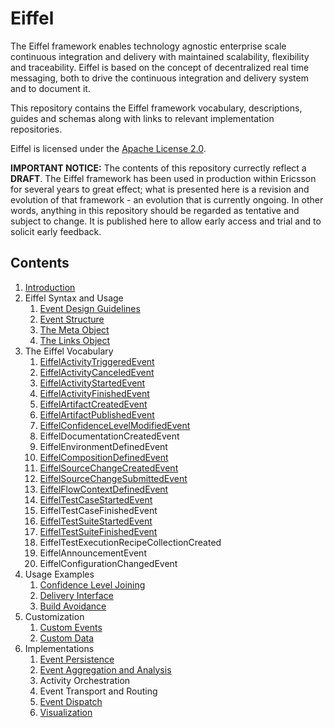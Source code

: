 # Eiffel
The Eiffel framework enables technology agnostic enterprise scale continuous integration and delivery with maintained scalability, flexibility and traceability. Eiffel is based on the concept of decentralized real time messaging, both to drive the continuous integration and delivery system and to document it.

This repository contains the Eiffel framework vocabulary, descriptions, guides and schemas along with links to relevant implementation repositories.

Eiffel is licensed under the [Apache License 2.0](./LICENSE).

__IMPORTANT NOTICE:__ The contents of this repository currectly reflect a __DRAFT__. The Eiffel framework has been used in production within Ericsson for several years to great effect; what is presented here is a revision and evolution of that framework - an evolution that is currently ongoing. In other words, anything in this repository should be regarded as tentative and subject to change. It is published here to allow early access and trial and to solicit early feedback.

## Contents
1. [Introduction](./introduction/introduction.md)
1. Eiffel Syntax and Usage
   1. [Event Design Guidelines](./eiffel-syntax-and-usage/event-design-guidelines.md)
   1. [Event Structure](./eiffel-syntax-and-usage/event-structure.md)
   1. [The Meta Object](./eiffel-syntax-and-usage/the-meta-object.md)
   1. [The Links Object](./eiffel-syntax-and-usage/the-links-object.md)
1. The Eiffel Vocabulary
   1. [EiffelActivityTriggeredEvent](./eiffel-vocabulary/EiffelActivityTriggeredEvent.md)
   1. [EiffelActivityCanceledEvent](./eiffel-vocabulary/EiffelActivityCanceledEvent.md)
   1. [EiffelActivityStartedEvent](./eiffel-vocabulary/EiffelActivityStartedEvent.md)
   1. [EiffelActivityFinishedEvent](./eiffel-vocabulary/EiffelActivityFinishedEvent.md)
   1. [EiffelArtifactCreatedEvent](./eiffel-vocabulary/EiffelArtifactCreatedEvent.md)
   1. [EiffelArtifactPublishedEvent](./eiffel-vocabulary/EiffelArtifactPublishedEvent.md)
   1. [EiffelConfidenceLevelModifiedEvent](./eiffel-vocabulary/EiffelConfidenceLevelModifiedEvent.md)
   1. EiffelDocumentationCreatedEvent
   1. EiffelEnvironmentDefinedEvent
   1. [EiffelCompositionDefinedEvent](./eiffel-vocabulary/EiffelCompositionDefinedEvent.md)
   1. [EiffelSourceChangeCreatedEvent](./eiffel-vocabulary/EiffelSourceChangeCreatedEvent.md)
   1. [EiffelSourceChangeSubmittedEvent](./eiffel-vocabulary/EiffelSourceChangeSubmittedEvent.md)
   1. [EiffelFlowContextDefinedEvent](./eiffel-vocabulary/EiffelFlowContextDefinedEvent.md)
   1. [EiffelTestCaseStartedEvent](./eiffel-vocabulary/EiffelTestCaseStartedEvent.md)
   1. EiffelTestCaseFinishedEvent
   1. [EiffelTestSuiteStartedEvent](./eiffel-vocabulary/EiffelTestSuiteStartedEvent.md)
   1. [EiffelTestSuiteFinishedEvent](./eiffel-vocabulary/EiffelTestSuiteFinishedEvent.md)
   1. EiffelTestExecutionRecipeCollectionCreated
   1. EiffelAnnouncementEvent
   1. EiffelConfigurationChangedEvent
1. Usage Examples
   1. [Confidence Level Joining](./usage-examples/confidence-level-joining.md)
   1. [Delivery Interface](./usage-examples/delivery-interface.md)
   1. [Build Avoidance](./usage-examples/build-avoidance.md)
1. Customization
   1. [Custom Events](./customization/custom-events.md)
   1. [Custom Data](./customization/custom-data.md)
1. Implementations
   1. [Event Persistence](./implementations/event-persistence.md)
   1. [Event Aggregation and Analysis](./implementations/event-aggregation-and-analysis.md)
   1. Activity Orchestration
   1. Event Transport and Routing
   1. [Event Dispatch](./implementations/event-dispatch.md)
   1. [Visualization](./implementations/visualization.md)
